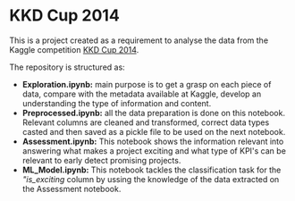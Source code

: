 # KKD Cup 2014

This is a project created as a requirement to analyse the data from the Kaggle competition [KKD Cup 2014](https://www.kaggle.com/competitions/kdd-cup-2014-predicting-excitement-at-donors-choose/overview).

The repository is structured as:

* **Exploration.ipynb:** main purpose is to get a grasp on each piece of data, compare with the metadata available at Kaggle, develop an understanding the type of information and content.
* **Preprocessed.ipynb:** all the data preparation is done on this notebook. Relevant columns are cleaned and transformed, correct data types casted and then saved as a pickle file to be used on the next notebook.
* **Assessment.ipynb:** This notebook shows the information relevant into answering what makes a project exciting and what type of KPI's can be relevant to early detect promising projects.
* **ML_Model.ipynb:** This notebook tackles the classification task for the *"is_exciting* column by ussing the knowledge of the data extracted on the Assessment notebook. 